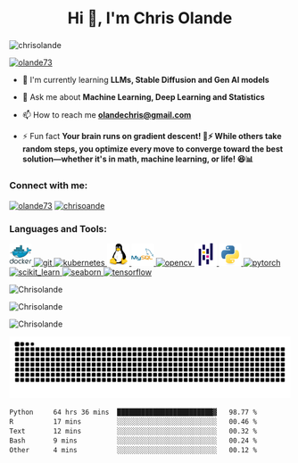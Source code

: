 <h1 align="center">Hi 👋, I'm Chris Olande</h1>
<h3 align="center"></h3>

<p align="left"> <img src="https://komarev.com/ghpvc/?username=chrisolande&label=Profile%20views&color=0e75b6&style=flat" alt="chrisolande" /> </p>

<p align="left"> <a href="https://twitter.com/olande73" target="blank"><img src="https://img.shields.io/twitter/follow/olande73?logo=twitter&style=for-the-badge" alt="olande73" /></a> </p>

- 🌱 I'm currently learning **LLMs, Stable Diffusion and Gen AI models**

- 💬 Ask me about **Machine Learning, Deep Learning and Statistics**

- 📫 How to reach me **olandechris@gmail.com**

- ⚡ Fun fact **Your brain runs on gradient descent! 🧠⚡ While others take random steps, you optimize every move to converge toward the best solution—whether it's in math, machine learning, or life! 😆📊**

<h3 align="left">Connect with me:</h3>
<p align="left">
<a href="https://twitter.com/olande73" target="blank"><img align="center" src="https://raw.githubusercontent.com/rahuldkjain/github-profile-readme-generator/master/src/images/icons/Social/twitter.svg" alt="olande73" height="30" width="40" /></a>
<a href="https://kaggle.com/chrisolande" target="blank"><img align="center" src="https://raw.githubusercontent.com/rahuldkjain/github-profile-readme-generator/master/src/images/icons/Social/kaggle.svg" alt="chrisoande" height="30" width="40" /></a>
</p>

<h3 align="left">Languages and Tools:</h3>
<p align="left"> <a href="https://www.docker.com/" target="_blank" rel="noreferrer"> <img src="https://raw.githubusercontent.com/devicons/devicon/master/icons/docker/docker-original-wordmark.svg" alt="docker" width="40" height="40"/> </a> <a href="https://git-scm.com/" target="_blank" rel="noreferrer"> <img src="https://www.vectorlogo.zone/logos/git-scm/git-scm-icon.svg" alt="git" width="40" height="40"/> </a> <a href="https://kubernetes.io" target="_blank" rel="noreferrer"> <img src="https://www.vectorlogo.zone/logos/kubernetes/kubernetes-icon.svg" alt="kubernetes" width="40" height="40"/> </a> <a href="https://www.linux.org/" target="_blank" rel="noreferrer"> <img src="https://raw.githubusercontent.com/devicons/devicon/master/icons/linux/linux-original.svg" alt="linux" width="40" height="40"/> </a> <a href="https://www.mysql.com/" target="_blank" rel="noreferrer"> <img src="https://raw.githubusercontent.com/devicons/devicon/master/icons/mysql/mysql-original-wordmark.svg" alt="mysql" width="40" height="40"/> </a> <a href="https://opencv.org/" target="_blank" rel="noreferrer"> <img src="https://www.vectorlogo.zone/logos/opencv/opencv-icon.svg" alt="opencv" width="40" height="40"/> </a> <a href="https://pandas.pydata.org/" target="_blank" rel="noreferrer"> <img src="https://raw.githubusercontent.com/devicons/devicon/2ae2a900d2f041da66e950e4d48052658d850630/icons/pandas/pandas-original.svg" alt="pandas" width="40" height="40"/> </a> <a href="https://www.python.org" target="_blank" rel="noreferrer"> <img src="https://raw.githubusercontent.com/devicons/devicon/master/icons/python/python-original.svg" alt="python" width="40" height="40"/> </a> <a href="https://pytorch.org/" target="_blank" rel="noreferrer"> <img src="https://www.vectorlogo.zone/logos/pytorch/pytorch-icon.svg" alt="pytorch" width="40" height="40"/> </a> <a href="https://scikit-learn.org/" target="_blank" rel="noreferrer"> <img src="https://upload.wikimedia.org/wikipedia/commons/0/05/Scikit_learn_logo_small.svg" alt="scikit_learn" width="40" height="40"/> </a> <a href="https://seaborn.pydata.org/" target="_blank" rel="noreferrer"> <img src="https://seaborn.pydata.org/_images/logo-mark-lightbg.svg" alt="seaborn" width="40" height="40"/> </a> <a href="https://www.tensorflow.org" target="_blank" rel="noreferrer"> <img src="https://www.vectorlogo.zone/logos/tensorflow/tensorflow-icon.svg" alt="tensorflow" width="40" height="40"/> </a> </p>

<p><img src="https://github-readme-stats.vercel.app/api?username=Chrisolande&theme=material-palenight&hide_border=false&include_all_commits=true&count_private=true" alt="Chrisolande" /></p>
<p><img src="https://github-readme-stats.vercel.app/api/top-langs/?username=Chrisolande&theme=material-palenight&hide_border=false&include_all_commits=true&count_private=true&layout=compact" alt="Chrisolande" /></p>
<p><img src="https://github-readme-streak-stats.herokuapp.com/?user=Chrisolande&theme=material-palenight&hide_border=false" alt="Chrisolande" /></p>

<p align="center">
  <img src="https://github.com/Chrisolande/Chrisolande/blob/output/github-contribution-grid-snake.svg" alt="Snake animation" />
</p>

<!--START_SECTION:waka-->

```txt
Python     64 hrs 36 mins  ████████████████████████▓   98.77 %
R          17 mins         ░░░░░░░░░░░░░░░░░░░░░░░░░   00.46 %
Text       12 mins         ░░░░░░░░░░░░░░░░░░░░░░░░░   00.32 %
Bash       9 mins          ░░░░░░░░░░░░░░░░░░░░░░░░░   00.24 %
Other      4 mins          ░░░░░░░░░░░░░░░░░░░░░░░░░   00.12 %
```

<!--END_SECTION:waka-->
